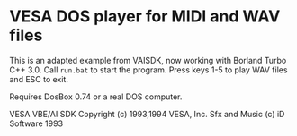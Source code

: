 VESA DOS player for MIDI and WAV files
================
This is an adapted example from VAISDK, now working with Borland Turbo C++ 3.0. Call <code>run.bat</code> to start the program. Press keys 1-5 to play WAV files and ESC to exit.

Requires DosBox 0.74 or a real DOS computer.

VESA VBE/AI SDK Copyright (c) 1993,1994 VESA, Inc. 
Sfx and Music (c) iD Software 1993